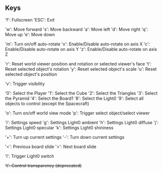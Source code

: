 
## Keys

'f': Fullscreen
'ESC': Exit

'w': Move forward
's': Move backward
'a': Move left
'd': Move right
'q': Move up
'e': Move down

'm': Turn on/off auto-rotate
'x': Enable/Disable auto-rotate on axis X
'c': Enable/Disable auto-rotate on axis Y
'z': Enable/Disable auto-rotate on axis Z

'r': Reset world viewer position and rotation or selected viewer's face
't': Reset selected object's rotation
'y': Reset selected object's scale
'u': Reset selected object's position

'v': Trigger visibility

'0': Select the Player
'1': Select the Cube
'2': Select the Triangles
'3': Select the Pyramid
'4': Select the Board1
'8': Select the Light0
'9': Select all objects to control (except the Spacecraft)

'o': Turn on/off world view mode
'p': Trigger select object/select viewer

'i': Settings speed
'g': Settings Light0 ambient
'h': Settings Light0 diffuse
'j': Settings Light0 specular
'k': Settings Light0 shininess

'+': Turn up current settings
'-': Turn down current settings

'<': Previous board slide
'>': Next board slide

'l': Trigger Light0 switch

~~'t': Control transparency (deprecated)~~
